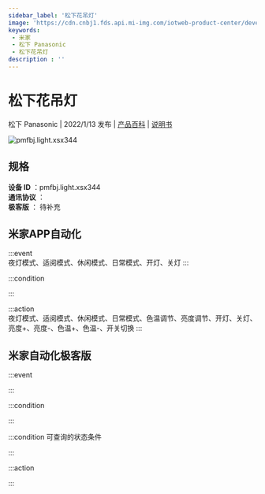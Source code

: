 ```yaml
---
sidebar_label: '松下花吊灯'
image: 'https://cdn.cnbj1.fds.api.mi-img.com/iotweb-product-center/developer_1685081061492nJAi2KYY.png?GalaxyAccessKeyId=AKVGLQWBOVIRQ3XLEW&Expires=9223372036854775807&Signature=rVDtreRG8hvp4T/jNO0/BWmqGec='
keywords: 
 - 米家
 - 松下 Panasonic
 - 松下花吊灯
description : ''
---
```

# 松下花吊灯

松下 Panasonic | 2022/1/13 发布 | [产品百科](https://home.mi.com/webapp/content/baike/product/index.html?model=pmfbj.light.xsx344/) | [说明书](https://home.mi.com/views/introduction.html?model=pmfbj.light.xsx344&region=cn)

![pmfbj.light.xsx344](https://cdn.cnbj1.fds.api.mi-img.com/iotweb-product-center/developer_1685081061492nJAi2KYY.png?GalaxyAccessKeyId=AKVGLQWBOVIRQ3XLEW&Expires=9223372036854775807&Signature=rVDtreRG8hvp4T/jNO0/BWmqGec=)

## 规格  
> 
**设备 ID** ：pmfbj.light.xsx344  
**通讯协议** ：  
**极客版**  ： 待补充 


## 米家APP自动化  

:::event  
夜灯模式、适阅模式、休闲模式、日常模式、开灯、关灯
:::

:::condition  

:::

:::action   
夜灯模式、适阅模式、休闲模式、日常模式、色温调节、亮度调节、开灯、关灯、亮度+、亮度-、色温+、色温-、开关切换
:::

## 米家自动化极客版  

:::event  

:::

:::condition  

:::

:::condition 可查询的状态条件  

:::

:::action  

:::

        
